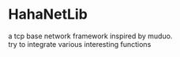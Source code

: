 # HahaNetLib

a tcp base network framework inspired by muduo.  
try to integrate various interesting functions